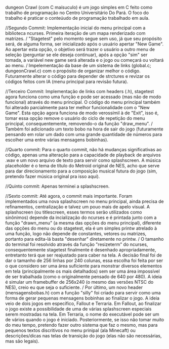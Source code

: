 dungeon Crawl (com C maísuculo) é um jogo simples em C feito como trabalho de programação no Centro Universitário Do Pará. O foco do trabalho é praticar o conteúudo de programação trabalhado em aula.

//Segundo Commit:
Implementação inicial do menu principal com a biblioteca ncurses. Primeira iteração de um mapa renderizado com matrizes.
/
"Stagetest" pelo momento segue sem uso, já que seu propósito será, de alguma forma, ser inicializado após o usuário apertar "New Game". Ao apertar esta opção, o objetivo será trazer o usuário a outro menu de seleção (perguntar se ele deseja continuar), após a opção "sim" ser tomada, a variável new game será alterada e o jogo ou começará ou voltará ao menu.
/
Impelementação da base de um sistema de links (global.c; dungeonCrawl.c) com o propósito de organizar melhor o código. Futuramente alterar o código para depender de strctures e revizar os códigos feitos com IA (menu principal para revisão futura).


//Terceiro Commit:
Implementação de links com headers (.h), stagetest agora funciona como uma função e pode ser acessado (mas não de modo funcional) através do menu principal. O código do menu principal também foi alterado parcialmente para ter melhor funcionalidade com o "New Game". Esta opção agora funciona de modo verossímil à de "Exit", isso é, tomar essa opção remove o usuário do ciclo de repetição do menu principal, consequentemente, removendo-o da função "draw_menu".
/
Também foi adicionado um texto bobo na hora de sair do jogo (futuramente pensando em rolar um dado com uma grande quantidade de números para escolher uma entre várias mensagens bobinhas).

//Quarto commit:
Para o quarto commit, não há mudanças significativas ao código, apenas uma alteração para a capacidade de playback de arquivos .wav e um novo arquivo de texto para servir como splashscreen. A música placeholder é o tema de título do Metroid original de NES, acho que serve para dar direcionamento para a composição musical futura do jogo (sim, pretendo fazer música original pra isso aqui).

//Quinto commit:
Apenas terminei a splashscreen.

//Sexto commit:
Até agora, o commit mais importante. Foram implementados uma nova splashscreen no menu principal, ainda precisa de refinamentos, centralização e talvez um pouo mais de apelo visual. A splashscreen (ou titlescreen, esses termos serão utilizados como sinônimos) depende da incialização do ncurses e é printada junto com a função "drawn_menu" (a mesma das opções do menu principal), diferente das opções do menu ou do stagetest, ela é um simples printw atrelado à uma função, logo não depende de constantes, vetores ou matrizes, portanto para edita-lá basta "desenhar" diretamente no printw.
/
O tamanho do terminal foi resolvido através da função "resizeterm" do ncurses, consequentemente stagetest finalmente é desenhado apropriadamente, entretanto terá que ser reajustado para caber na tela. A decisão final foi de dar o tamanho de 256 linhas por 240 colunas, essa escolha foi feita por ser o que considero ser uma área suficiente para monstrar diversos elementos em tela (principalmente os mais detalhados) sem ser uma área impossível de ser trabalhada (como o originalmente pensado de 640 por 480). A ideia é simular um framebuffer de 256x240 (o mesmo das versões NTSC do NES), creio eu que seja o suficiente.
/
Por último, um novo header (mensagensbobas.h) com a função "silly" foi criado para servir como uma forma de gerar pequenas mensagens bobinhas ao finalizar o jogo. A ideia veio de dois jogos em específico, Fallout e Terraria. Em Fallout, ao finalizar o jogo existe a possibilidade de uma de várias splashscreen especiais serem mostradas na tela. Em Terraria, o nome do executável pode ser um de vários quando o jogo é iniciado. Posteriormente, se isso não tomar muito do meu tempo, pretendo fazer outro sistema que faz o mesmo, mas para pequenos textos discritivos no menu prinipal (ala Minecaft) ou descrições/dicas nas telas de transição do jogo (elas não são necessárias, mas são legais).